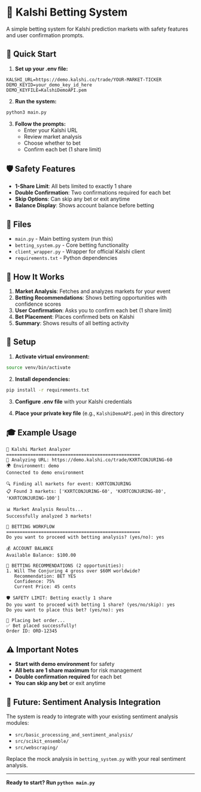 # 🎲 Kalshi Betting System

A simple betting system for Kalshi prediction markets with safety features and user confirmation prompts.

## 🚀 Quick Start

1. **Set up your .env file:**
```env
KALSHI_URL=https://demo.kalshi.co/trade/YOUR-MARKET-TICKER
DEMO_KEYID=your_demo_key_id_here
DEMO_KEYFILE=KalshiDemoAPI.pem
```

2. **Run the system:**
```bash
python3 main.py
```

3. **Follow the prompts:**
   - Enter your Kalshi URL
   - Review market analysis
   - Choose whether to bet
   - Confirm each bet (1 share limit)

## 🛡️ Safety Features

- **1-Share Limit**: All bets limited to exactly 1 share
- **Double Confirmation**: Two confirmations required for each bet
- **Skip Options**: Can skip any bet or exit anytime
- **Balance Display**: Shows account balance before betting

## 📁 Files

- `main.py` - Main betting system (run this)
- `betting_system.py` - Core betting functionality
- `client_wrapper.py` - Wrapper for official Kalshi client
- `requirements.txt` - Python dependencies

## 🎯 How It Works

1. **Market Analysis**: Fetches and analyzes markets for your event
2. **Betting Recommendations**: Shows betting opportunities with confidence scores
3. **User Confirmation**: Asks you to confirm each bet (1 share limit)
4. **Bet Placement**: Places confirmed bets on Kalshi
5. **Summary**: Shows results of all betting activity

## 🔧 Setup

1. **Activate virtual environment:**
```bash
source venv/bin/activate
```

2. **Install dependencies:**
```bash
pip install -r requirements.txt
```

3. **Configure .env file** with your Kalshi credentials

4. **Place your private key file** (e.g., `KalshiDemoAPI.pem`) in this directory

## 🎓 Example Usage

```
🚀 Kalshi Market Analyzer
==================================================
🔗 Analyzing URL: https://demo.kalshi.co/trade/KXRTCONJURING-60
🌍 Environment: demo
Connected to demo environment

🔍 Finding all markets for event: KXRTCONJURING
📋 Found 3 markets: ['KXRTCONJURING-60', 'KXRTCONJURING-80', 'KXRTCONJURING-100']

📊 Market Analysis Results...
Successfully analyzed 3 markets!

🎲 BETTING WORKFLOW
==================================================
Do you want to proceed with betting analysis? (yes/no): yes

💰 ACCOUNT BALANCE
Available Balance: $100.00

🎯 BETTING RECOMMENDATIONS (2 opportunities):
1. Will The Conjuring 4 gross over $60M worldwide?
   Recommendation: BET YES
   Confidence: 75%
   Current Price: 45 cents

🛡️ SAFETY LIMIT: Betting exactly 1 share
Do you want to proceed with betting 1 share? (yes/no/skip): yes
Do you want to place this bet? (yes/no): yes

🚀 Placing bet order...
✅ Bet placed successfully!
Order ID: ORD-12345
```

## ⚠️ Important Notes

- **Start with demo environment** for safety
- **All bets are 1 share maximum** for risk management
- **Double confirmation required** for each bet
- **You can skip any bet** or exit anytime

## 🔮 Future: Sentiment Analysis Integration

The system is ready to integrate with your existing sentiment analysis modules:
- `src/basic_processing_and_sentiment_analysis/`
- `src/scikit_ensemble/`
- `src/webscraping/`

Replace the mock analysis in `betting_system.py` with your real sentiment analysis.

---

**Ready to start? Run `python main.py`**